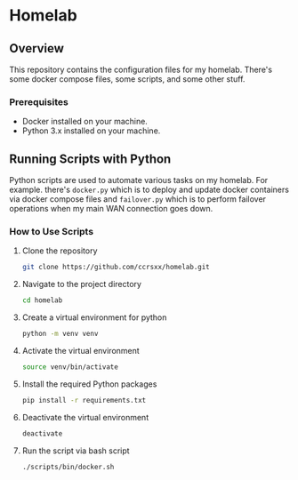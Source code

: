 # Homelab

## Overview

This repository contains the configuration files for my homelab. There's some docker compose files, some scripts, and some other stuff.

### Prerequisites

- Docker installed on your machine.
- Python 3.x installed on your machine.

## Running Scripts with Python

Python scripts are used to automate various tasks on my homelab. For example. there's `docker.py` which is to deploy and update docker containers via docker compose files and `failover.py` which is to perform failover operations when my main WAN connection goes down.

### How to Use Scripts

1. Clone the repository

   ```bash
   git clone https://github.com/ccrsxx/homelab.git
   ```

1. Navigate to the project directory

   ```bash
   cd homelab
   ```

1. Create a virtual environment for python

   ```bash
   python -m venv venv
   ```

1. Activate the virtual environment

   ```bash
   source venv/bin/activate
   ```

1. Install the required Python packages

   ```bash
   pip install -r requirements.txt
   ```

1. Deactivate the virtual environment

   ```bash
   deactivate
   ```

1. Run the script via bash script

   ```bash
   ./scripts/bin/docker.sh
   ```
